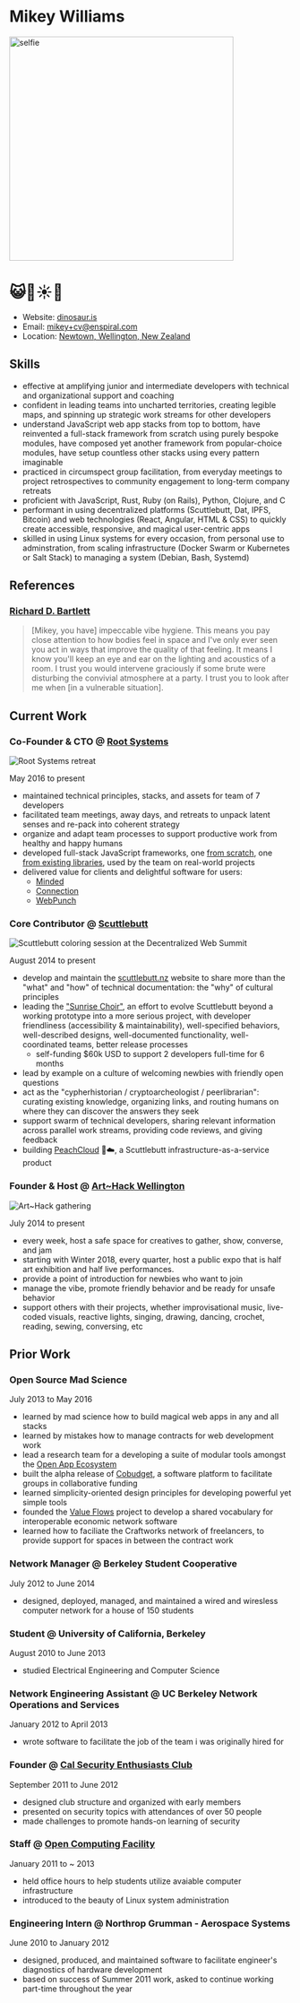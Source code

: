 #  Mikey Williams

<img src="./images/selfie.jpg" alt="selfie" width="400px" />

# 😺🎉☀️🌈

- Website: [dinosaur.is](https://dinosaur.is)
- Email: [mikey+cv@enspiral.com](mailto:mikey+cv@enspiral.com)
- Location: [Newtown, Wellington, New Zealand](https://en.wikipedia.org/wiki/Newtown%2C_New_Zealand)

## Skills

- effective at amplifying junior and intermediate developers with technical and organizational support and coaching
- confident in leading teams into uncharted territories, creating legible maps, and spinning up strategic work streams for other developers
- understand JavaScript web app stacks from top to bottom, have reinvented a full-stack framework from scratch using purely bespoke modules, have composed yet another framework from popular-choice modules, have setup countless other stacks using every pattern imaginable
- practiced in circumspect group facilitation, from everyday meetings to project retrospectives to community engagement to long-term company retreats
- proficient with JavaScript, Rust, Ruby (on Rails), Python, Clojure, and C
- performant in using decentralized platforms (Scuttlebutt, Dat, IPFS, Bitcoin) and web technologies (React, Angular, HTML & CSS) to quickly create accessible, responsive, and magical user-centric apps
- skilled in using Linux systems for every occasion, from personal use to adminstration, from scaling infrastructure (Docker Swarm or Kubernetes or Salt Stack) to managing a system (Debian, Bash, Systemd)

## References

### [Richard D. Bartlett](http://richdecibels.com/)

> [Mikey, you have] impeccable vibe hygiene. This means you pay close attention to how bodies feel in space and I've only ever seen you act in ways that improve the quality of that feeling. It means I know you'll keep an eye and ear on the lighting and acoustics of a room. I trust you would intervene graciously if some brute were disturbing the convivial atmosphere at a party. I trust you to look after me when [in a vulnerable situation].

## Current Work

### Co-Founder & CTO @ [Root Systems](https://www.rootsystems.nz)

<img src="./images/root-systems.jpg" alt="Root Systems retreat" />

May 2016 to present

- maintained technical principles, stacks, and assets for team of 7 developers
- facilitated team meetings, away days, and retreats to unpack latent senses and re-pack into coherent strategy
- organize and adapt team processes to support productive work from healthy and happy humans
- developed full-stack JavaScript frameworks, one [from scratch](https://github.com/root-systems/catstack), one [from existing libraries](https://github.com/root-systems/dogstack), used by the team on real-world projects
- delivered value for clients and delightful software for users:
  - [Minded](http://mindedapp.com/)
  - [Connection](https://www.makebamboo.com/connection/)
  - [WebPunch](https://webpunch12.com/)

### Core Contributor @ [Scuttlebutt](https://www.scuttlebutt.nz)

<img alt="Scuttlebutt coloring session at the Decentralized Web Summit" src="./images/scuttlebutt.jpg" />

August 2014 to present

- develop and maintain the [scuttlebutt.nz](https://www.scuttlebutt.nz) website to share more than the "what" and "how" of technical documentation: the "why" of cultural principles
- leading the ["Sunrise Choir"](https://viewer.scuttlebot.io/%25zv56AbEcR1%2BXKcOF3E7J%2BHNoKrxsd%2B0MQ%2FeVPQanfb8%3D.sha256), an effort to evolve Scuttlebutt beyond a working prototype into a more serious project, with developer friendliness (accessibility & maintainability), well-specified behaviors, well-described designs, well-documented functionality, well-coordinated teams, better release processes
  - self-funding $60k USD to support 2 developers full-time for 6 months
- lead by example on a culture of welcoming newbies with friendly open questions
- act as the "cypherhistorian / cryptoarcheologist / peerlibrarian": curating existing knowledge, organizing links, and routing humans on where they can discover the answers they seek
- support swarm of technical developers, sharing relevant information across parallel work streams, providing code reviews, and giving feedback
- building [PeachCloud](https://github.com/peachcloud/meta) 🍑☁️, a Scuttlebutt infrastructure-as-a-service product

### Founder & Host @ [Art~Hack Wellington](https://arthack.nz)

<img alt="Art~Hack gathering" src="./images/art-hack.jpg" />

July 2014 to present

- every week, host a safe space for creatives to gather, show, converse, and jam
- starting with Winter 2018, every quarter, host a public expo that is half art exhibition and half live performances.
- provide a point of introduction for newbies who want to join
- manage the vibe, promote friendly behavior and be ready for unsafe behavior
- support others with their projects, whether improvisational music, live-coded visuals, reactive lights, singing, drawing, dancing, crochet, reading, sewing, conversing, etc

## Prior Work

### Open Source Mad Science

July 2013 to May 2016

- learned by mad science how to build magical web apps in any and all stacks
- learned by mistakes how to manage contracts for web development work
- lead a research team for a developing a suite of modular tools amongst the [Open App Ecosystem](https://github.com/open-app/core)
- built the alpha release of [Cobudget](https://cobudget.co/), a software platform to facilitate groups in collaborative funding
- learned simplicity-oriented design principles for developing powerful yet simple tools
- founded the [Value Flows](https://www.valueflo.ws) project to develop a shared vocabulary for interoperable economic network software
- learned how to faciliate the Craftworks network of freelancers, to provide support for spaces in between the contract work

### Network Manager @ Berkeley Student Cooperative

July 2012 to June 2014

- designed, deployed, managed, and maintained a wired and wiresless computer network for a house of 150 students

### Student @ University of California, Berkeley

August 2010 to June 2013

- studied Electrical Engineering and Computer Science  

### Network Engineering Assistant @ UC Berkeley Network Operations and Services

January 2012 to April 2013

- wrote software to facilitate the job of the team i was originally hired for

### Founder @ [Cal Security Enthusiasts Club](http://calsec.berkeley.edu)

September 2011 to June 2012

- designed club structure and organized with early members
- presented on security topics with attendances of over 50 people
- made challenges to promote hands-on learning of security

### Staff @ [Open Computing Facility](https://secure.ocf.berkeley.edu)

January 2011 to ~ 2013

- held office hours to help students utilize avaiable computer infrastructure
- introduced to the beauty of Linux system administration

### Engineering Intern @ Northrop Grumman - Aerospace Systems

June 2010 to January 2012

- designed, produced, and maintained software to facilitate engineer's diagnostics of hardware development
- based on success of Summer 2011 work, asked to continue working part-time throughout the year
